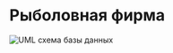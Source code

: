 # Рыболовная фирма
![UML схема базы данных](https://github.com/Rustamovich/db4o/raw/master/UML.jpg)
